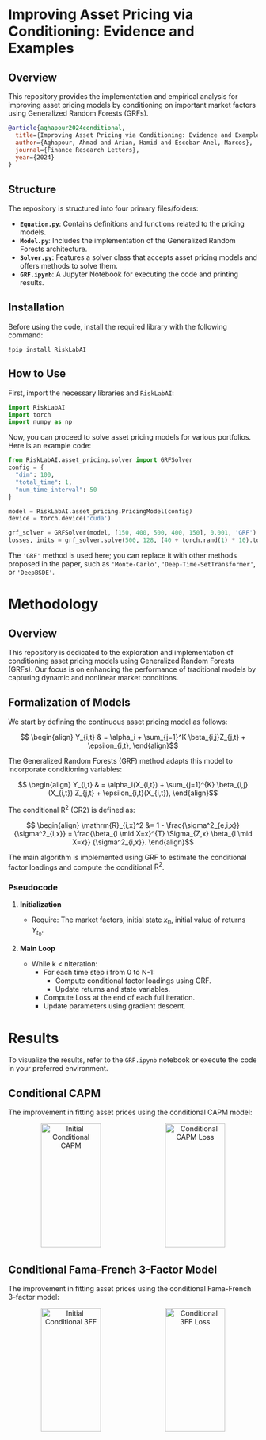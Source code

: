 # Improving Asset Pricing via Conditioning: Evidence and Examples

## Overview

This repository provides the implementation and empirical analysis for improving asset pricing models by conditioning on important market factors using Generalized Random Forests (GRFs).

```bibtex
@article{aghapour2024conditional,
  title={Improving Asset Pricing via Conditioning: Evidence and Examples},
  author={Aghapour, Ahmad and Arian, Hamid and Escobar-Anel, Marcos},
  journal={Finance Research Letters},
  year={2024}
}
```

## Structure

The repository is structured into four primary files/folders:

- **`Equation.py`**: Contains definitions and functions related to the pricing models.
- **`Model.py`**: Includes the implementation of the Generalized Random Forests architecture.
- **`Solver.py`**: Features a solver class that accepts asset pricing models and offers methods to solve them.
- **`GRF.ipynb`**: A Jupyter Notebook for executing the code and printing results.

## Installation

Before using the code, install the required library with the following command:

```shell
!pip install RiskLabAI
```

## How to Use

First, import the necessary libraries and `RiskLabAI`:

```python
import RiskLabAI
import torch
import numpy as np
```

Now, you can proceed to solve asset pricing models for various portfolios. Here is an example code:

```python
from RiskLabAI.asset_pricing.solver import GRFSolver
config = {
  "dim": 100,
  "total_time": 1,
  "num_time_interval": 50
}

model = RiskLabAI.asset_pricing.PricingModel(config)
device = torch.device('cuda')

grf_solver = GRFSolver(model, [150, 400, 500, 400, 150], 0.001, 'GRF')
losses, inits = grf_solver.solve(500, 128, (40 + torch.rand(1) * 10).to(device), device)
```

The `'GRF'` method is used here; you can replace it with other methods proposed in the paper, such as `'Monte-Carlo'`, `'Deep-Time-SetTransformer'`, or `'DeepBSDE'`.

# Methodology

## Overview

This repository is dedicated to the exploration and implementation of conditioning asset pricing models using Generalized Random Forests (GRFs). Our focus is on enhancing the performance of traditional models by capturing dynamic and nonlinear market conditions.

## Formalization of Models

We start by defining the continuous asset pricing model as follows:

```math
  \begin{align}
  Y_{i,t} & = \alpha_i + \sum_{j=1}^K \beta_{i,j}Z_{j,t} + \epsilon_{i,t},
  \end{align}
```

The Generalized Random Forests (GRF) method adapts this model to incorporate conditioning variables:

```math
  \begin{align}
  Y_{i,t} & = \alpha_i(X_{i,t}) + \sum_{j=1}^{K} \beta_{i,j}(X_{i,t}) Z_{j,t} + \epsilon_{i,t}(X_{i,t}),
  \end{align}
```

The conditional $\mathrm{R}^2$ (CR2) is defined as:

```math
  \begin{align}
  \mathrm{R}_{i,x}^2 &= 1 - \frac{\sigma^2_{e,i,x}}{\sigma^2_{i,x}} = \frac{\beta_{i \mid X=x}^{T} \Sigma_{Z,x} \beta_{i \mid X=x}} {\sigma^2_{i,x}}.
  \end{align}
```

The main algorithm is implemented using GRF to estimate the conditional factor loadings and compute the conditional $\mathrm{R}^2$.

### Pseudocode

1. **Initialization**
   - Require: The market factors, initial state $x_0$, initial value of returns $Y_{t_0}$.

2. **Main Loop**
   - While k < nIteration:
     - For each time step i from 0 to N-1:
       - Compute conditional factor loadings using GRF.
       - Update returns and state variables.
     - Compute Loss at the end of each full iteration.
     - Update parameters using gradient descent.

# Results

To visualize the results, refer to the `GRF.ipynb` notebook or execute the code in your preferred environment.

## Conditional CAPM

The improvement in fitting asset prices using the conditional CAPM model:

<p align="center">
  <img src="figs/CAPM_init.png" alt="Initial Conditional CAPM" width="49%" height="250"/>
  <img src="figs/CAPM_loss.png" alt="Conditional CAPM Loss" width="49%" height="250"/>
</p>

## Conditional Fama-French 3-Factor Model

The improvement in fitting asset prices using the conditional Fama-French 3-factor model:

<p align="center">
  <img src="figs/3FF_init.png" alt="Initial Conditional 3FF" width="49%" height="250"/>
  <img src="figs/3FF_loss.png" alt="Conditional 3FF Loss" width="49%" height="250"/>
</p>
